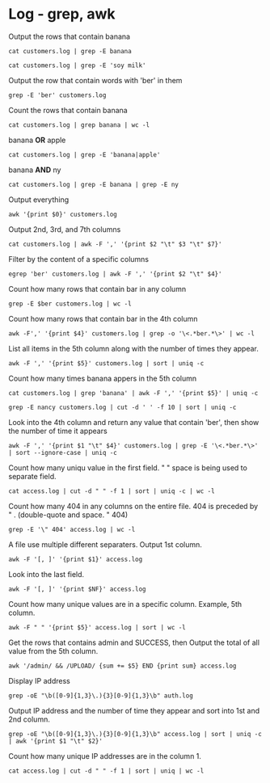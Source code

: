# Log - grep, awk


Output the rows that contain banana
```
cat customers.log | grep -E banana
```
```
cat customers.log | grep -E 'soy milk'
```

Output the row that contain words with 'ber' in them
```
grep -E 'ber' customers.log
```

Count the rows that contain banana
```
cat customers.log | grep banana | wc -l
```

banana **OR** apple
```
cat customers.log | grep -E 'banana|apple'
```

banana **AND** ny
```
cat customers.log | grep -E banana | grep -E ny
```

Output everything
```
awk '{print $0}' customers.log
```

Output 2nd, 3rd, and 7th columns 
```
cat customers.log | awk -F ',' '{print $2 "\t" $3 "\t" $7}' 
```

Filter by the content of a specific columns
```
egrep 'ber' customers.log | awk -F ',' '{print $2 "\t" $4}'
```

Count how many rows that contain bar in any column
```
grep -E $ber customers.log | wc -l
```

Count how many rows that contain bar in the 4th column
```
awk -F',' '{print $4}' customers.log | grep -o '\<.*ber.*\>' | wc -l
```

List all items in the 5th column along with the number of times they appear.
```
awk -F ',' '{print $5}' customers.log | sort | uniq -c
```

Count how many times banana appers in the 5th column 
```
cat customers.log | grep 'banana' | awk -F ',' '{print $5}' | uniq -c
```

```
grep -E nancy customers.log | cut -d ' ' -f 10 | sort | uniq -c
```

Look into the 4th column and return any value that contain 'ber', then show the number of time it appears
```
awk -F ',' '{print $1 "\t" $4}' customers.log | grep -E '\<.*ber.*\>' | sort --ignore-case | uniq -c 
```

Count how many uniqu value in the first field. " " space is being used to separate field. 
```
cat access.log | cut -d " " -f 1 | sort | uniq -c | wc -l
```

Count how many 404 in any columns on the entire file. 404 is preceded by " . (double-quote and space. " 404)
```
grep -E '\" 404' access.log | wc -l 
```

A file use multiple different separaters. Output 1st column. 
```
awk -F '[, ]' '{print $1}' access.log
```

Look into the last field.
```
awk -F '[, ]' '{print $NF}' access.log
```

Count how many unique values are in a specific column. Example, 5th column.
```
awk -F " " '{print $5}' access.log | sort | wc -l
```

Get the rows that contains admin and SUCCESS, then Output the total of all value from the 5th column. 
```
awk '/admin/ && /UPLOAD/ {sum += $5} END {print sum} access.log
```

Display IP address
```
grep -oE "\b([0-9]{1,3}\.){3}[0-9]{1,3}\b" auth.log
```

Output IP address and the number of time they appear and sort into 1st and 2nd column.
```
grep -oE "\b([0-9]{1,3}\.){3}[0-9]{1,3}\b" access.log | sort | uniq -c | awk '{print $1 "\t" $2}'
```

Count how many unique IP addresses are in the column 1. 
```
cat access.log | cut -d " " -f 1 | sort | uniq | wc -l
```


